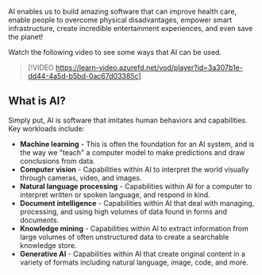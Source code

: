 AI enables us to build amazing software that can improve health care, enable people to overcome physical disadvantages, empower smart infrastructure, create incredible entertainment experiences, and even save the planet!

Watch the following video to see some ways that AI can be used.

>[!VIDEO https://learn-video.azurefd.net/vod/player?id=3a307b1e-dd44-4a5d-b5bd-0ac67d03385c]

## What is AI?

Simply put, AI is software that imitates human behaviors and capabilities. Key workloads include:

- **Machine learning** - This is often the foundation for an AI system, and is the way we "teach" a computer model to make predictions and draw conclusions from data.
- **Computer vision** - Capabilities within AI to interpret the world visually through cameras, video, and images.
- **Natural language processing** - Capabilities within AI for a computer to interpret written or spoken language, and respond in kind.
- **Document intelligence** - Capabilities within AI that deal with managing, processing, and using high volumes of data found in forms and documents. 
- **Knowledge mining** - Capabilities within AI to extract information from large volumes of often unstructured data to create a searchable knowledge store. 
- **Generative AI** - Capabilities within AI that create original content in a variety of formats including natural language, image, code, and more. 
